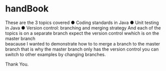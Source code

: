 # handBook
These are the 3 topics covered
● Coding standards in Java
● Unit testing in Java
● Version control: branching and merging strategy 
And each of the topics is on a separate branch expect the version control wwhich is on the master  branch  
beacause I wanted to demonstrate how to to merge a branch to the master branch that is why the master branch only has the version control you can switch to other examples by changing branches.

Thank You.


